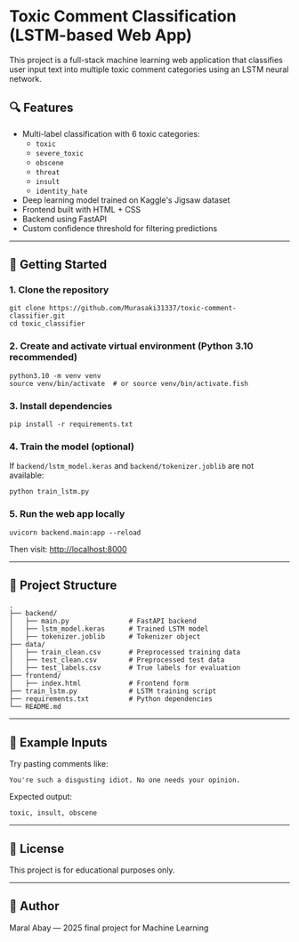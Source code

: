 # Toxic Comment Classification (LSTM-based Web App)

This project is a full-stack machine learning web application that classifies user input text into multiple toxic comment categories using an LSTM neural network.

## 🔍 Features
- Multi-label classification with 6 toxic categories:
  - `toxic`
  - `severe_toxic`
  - `obscene`
  - `threat`
  - `insult`
  - `identity_hate`
- Deep learning model trained on Kaggle's Jigsaw dataset
- Frontend built with HTML + CSS
- Backend using FastAPI
- Custom confidence threshold for filtering predictions

---

## 🚀 Getting Started

### 1. Clone the repository
```
git clone https://github.com/Murasaki31337/toxic-comment-classifier.git 
cd toxic_classifier
```

### 2. Create and activate virtual environment (Python 3.10 recommended)
```
python3.10 -m venv venv
source venv/bin/activate  # or source venv/bin/activate.fish
```

### 3. Install dependencies
```
pip install -r requirements.txt
```

### 4. Train the model (optional)
If `backend/lstm_model.keras` and `backend/tokenizer.joblib` are not available:
```
python train_lstm.py
```

### 5. Run the web app locally
```
uvicorn backend.main:app --reload
```
Then visit: [http://localhost:8000](http://localhost:8000)

---

## 📁 Project Structure
```
.
├── backend/
│   ├── main.py               # FastAPI backend
│   ├── lstm_model.keras      # Trained LSTM model
│   ├── tokenizer.joblib      # Tokenizer object
├── data/
│   ├── train_clean.csv       # Preprocessed training data
│   ├── test_clean.csv        # Preprocessed test data
│   ├── test_labels.csv       # True labels for evaluation
├── frontend/
│   ├── index.html            # Frontend form
├── train_lstm.py             # LSTM training script
├── requirements.txt          # Python dependencies
└── README.md
```

---

## 🧪 Example Inputs
Try pasting comments like:
```
You're such a disgusting idiot. No one needs your opinion.
```
Expected output:
```
toxic, insult, obscene
```

---

## 📜 License
This project is for educational purposes only.

---

## 👤 Author
Maral Abay — 2025 final project for Machine Learning


